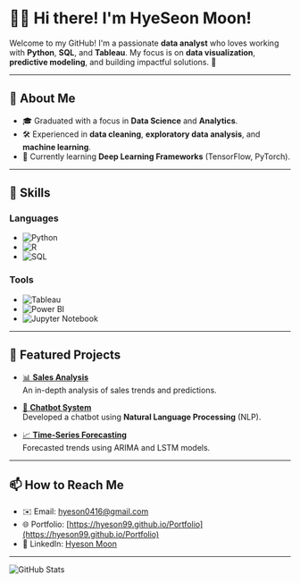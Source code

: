 # 👩‍💻 Hi there! I'm HyeSeon Moon!

Welcome to my GitHub! I'm a passionate **data analyst** who loves working with **Python**, **SQL**, and **Tableau**. My focus is on **data visualization**, **predictive modeling**, and building impactful solutions. 🌟

---

## 📌 About Me

- 🎓 Graduated with a focus in **Data Science** and **Analytics**.
- 🛠️ Experienced in **data cleaning**, **exploratory data analysis**, and **machine learning**.
- 🌱 Currently learning **Deep Learning Frameworks** (TensorFlow, PyTorch).

---

## 🔨 Skills
### Languages
- ![Python](https://img.shields.io/badge/Python-3776AB?style=flat&logo=python&logoColor=white)
- ![R](https://img.shields.io/badge/R-276DC3?style=flat&logo=r&logoColor=white)
- ![SQL](https://img.shields.io/badge/SQL-4479A1?style=flat&logo=mysql&logoColor=white)

### Tools
- ![Tableau](https://img.shields.io/badge/Tableau-E97627?style=flat&logo=tableau&logoColor=white)
- ![Power BI](https://img.shields.io/badge/Power%20BI-F2C811?style=flat&logo=powerbi&logoColor=black)
- ![Jupyter Notebook](https://img.shields.io/badge/Jupyter-F37626?style=flat&logo=jupyter&logoColor=white)

---

## 🌟 Featured Projects
- [📊 **Sales Analysis**](https://github.com/hyeson99/sales-analysis)  
  An in-depth analysis of sales trends and predictions.
  
- [🤖 **Chatbot System**](https://github.com/hyeson99/chatbot)  
  Developed a chatbot using **Natural Language Processing** (NLP).

- [📈 **Time-Series Forecasting**](https://github.com/hyeson99/time-series)  
  Forecasted trends using ARIMA and LSTM models.

---

## 📫 How to Reach Me
- ✉️ Email: [hyeson0416@gmail.com](mailto:hyeson0416@gmail.com)
- 🌐 Portfolio: [https://hyeson99.github.io/Portfolio](https://hyeson99.github.io/Portfolio)
- 💼 LinkedIn: [Hyeson Moon](https://linkedin.com/in/hyeson-moon)

---

![GitHub Stats](https://github-readme-stats.vercel.app/api?username=hyeson99&show_icons=true&theme=radical)
